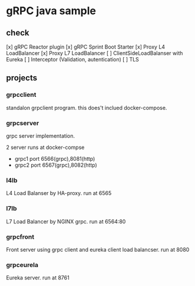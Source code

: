 # gRPC java sample

## check

[x] gRPC Reactor plugin
[x] gRPC Sprint Boot Starter
[x] Proxy L4 LoadBalancer
[x] Proxy L7 LoadBalancer
[ ] ClientSideLoadBalanser with Eureka
[ ] Interceptor (Validation, autentication)
[ ] TLS

## projects


### grpcclient

standalon grpclient program.
this does't inclued docker-compose.

### grpcserver

grpc server implementation.

2 server runs at docker-compse
+ grpc1 port 6566(grpc),8081(http)
+ grpc2 port 6567(grpc),8082(http)

### l4lb

L4 Load Balanser by HA-proxy. run at 6565

### l7lb

L7 Load Balancer by NGINX grpc. run at 6564:80

### grpcfront

Front server using grpc client and eureka client load balancser. run at 8080

### grpceurela

Eureka server. run at 8761